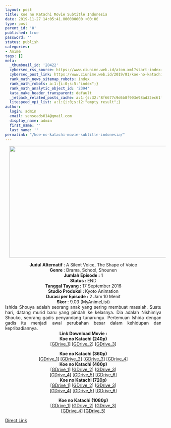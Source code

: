 ```yaml
---
layout: post
title: Koe no Katachi Movie Subtitle Indonesia
date: 2019-11-27 14:05:41.000000000 +00:00
type: post
parent_id: '0'
published: true
password: ''
status: publish
categories:
- Anime
tags: []
meta:
  _thumbnail_id: '20422'
  cyberseo_rss_source: https://www.ciunime.web.id/atom.xml?start-index=1501&max-results=150
  cyberseo_post_link: https://www.ciunime.web.id/2019/01/koe-no-katachi-movie-subtitle-indonesia.html
  rank_math_news_sitemap_robots: index
  rank_math_robots: a:1:{i:0;s:5:"index";}
  rank_math_analytic_object_id: '2394'
  kata_make_header_transparent: default
  _jetpack_related_posts_cache: a:1:{s:32:"8f6677c9d6b0f903e98ad32ec61f8deb";a:2:{s:7:"expires";i:1662888498;s:7:"payload";a:0:{}}}
  litespeed_vpi_list: a:1:{i:0;s:12:"empty result";}
author:
  login: admin
  email: senseads014@gmail.com
  display_name: admin
  first_name: ''
  last_name: ''
permalink: "/koe-no-katachi-movie-subtitle-indonesia/"
---
```

<div class="separator" style="clear: both; text-align: center;"><a href="https://4.bp.blogspot.com/-wuQ-XsddNN8/XEvo4A7xcsI/AAAAAAAAIjE/xo-rmx27MPQrW2tTdYlUT1CNvRN6Q0SQACLcBGAs/s1600/Koe%2Bno%2BKatachi.jpg" imageanchor="1" style="margin-left: 1em; margin-right: 1em;"><img border="0" data-original-height="720" data-original-width="1280" height="360" src="{{ site.baseurl }}/assets/2019/11/Koe%2Bno%2BKatachi.jpg" width="640" /></a></div>
<p>
<div style="text-align: center;"><b>Judul</b><b><b> Alternatif</b> :</b> A Silent Voice, The Shape of Voice</div>
<div style="text-align: center;"><b><b>Genre :</b></b> Drama, School, Shounen</div>
<div style="text-align: center;"><b>Jumlah Episode :</b> 1<br /><b>Status :&nbsp;</b>END<br /><b>Tanggal Tayang :</b> 17 September 2016<br /><b>Studio Produksi : </b>Kyoto Animation<br /><b>Durasi per Episode :</b> 2 Jam 10 Menit</div>
<div style="text-align: center;"><b>Skor :</b> 9.03 (MyAnimeList)</div>
<div style="text-align: center;"></div>
<div style="text-align: justify;">Ishida Shouya adalah seorang anak yang sering membuat masalah. Suatu hari, datang murid baru yang pindah ke kelasnya. Dia adalah Nishimiya Shouko, seorang gadis penyandang tunarungu. Pertemuan Ishida dengan gadis itu menjadi awal perubahan besar dalam kehidupan dan kepribadiannya.</div>
<div style="text-align: justify;"></div>
<div style="text-align: justify;"></div>
<div style="text-align: center;"><b>Link Download Movie :</b></div>
<div style="text-align: center;">
<div style="text-align: center;"><b>Koe no Katachi (240p)</b></div>
<div style="text-align: center;">[<a href="https://drive.google.com/uc?id=19S1z6ZgerAZSVa-IeWtUMWQUXWKrLtEI" target="_blank" rel="noopener">GDrive_1</a>] [<a href="https://drive.google.com/uc?export=download&amp;id=1iX2feQgzhSwhmN2YmO63yAWHzqdP7rV-" target="_blank" rel="noopener">GDrive_2</a>] [<a href="https://drive.google.com/uc?id=1BKbv5wHQF0U7NeuxtNRdQEaisTk0XUuH" target="_blank" rel="noopener">GDrive_3</a>]</p>
</div>
</div>
<div style="text-align: center;"><b>Koe no Katachi (360p)</b></div>
<div style="text-align: center;">[<a href="https://drive.google.com/uc?export=download&amp;id=1fqAtK2uuqqPSkwoNAH137BFuu6rfX0FL" target="_blank" rel="noopener">GDrive_1</a>] [<a href="https://drive.google.com/uc?export=download&amp;id=1LfgAfCqqmrx-eIVffvIguaDS4Nl08sej" target="_blank" rel="noopener">GDrive_2</a>] [<a href="https://drive.google.com/uc?id=1C4xXAHrDzyhrclwCLbzb0aZ-9rDl1Vo5" target="_blank" rel="noopener">GDrive_3</a>] [<a href="https://drive.google.com/uc?id=1BU2K86VNgQ5im_FmLYIPo388XMtCSOe5" target="_blank" rel="noopener">GDrive_4</a>]</div>
<div style="text-align: center;"></div>
<div style="text-align: center;"><b>Koe no Katachi (480p)</b><br />[<a href="https://drive.google.com/uc?export=download&amp;id=1F58EBXygqGhMSHIzO0vjb4zFDoEI8EZo" target="_blank" rel="noopener">GDrive_1</a>] [<a href="https://drive.google.com/uc?export=download&amp;id=151aPmXF1RNvuJFgC2x4i39WtVzOOGR_Z" target="_blank" rel="noopener">GDrive_2</a>] [<a href="https://drive.google.com/uc?export=download&amp;id=19VWHaQihpkGqtGPrt1712KK5rk7cbYt8" target="_blank" rel="noopener">GDrive_3</a>]<br />[<a href="https://drive.google.com/uc?export=download&amp;id=1hcB6iRBUI6zMXt_EG4zsQ6K_HeWAB3Qg" target="_blank" rel="noopener">GDrive_4</a>] [<a href="https://drive.google.com/uc?export=download&amp;id=1n9abPnoS3-DXYIjEeBoIg8EJF5tjH-gN" target="_blank" rel="noopener">GDrive_5</a>] [<a href="https://drive.google.com/uc?id=1im2xjAPmeLvb2xtZvkc4gNT3iI2uofdT" target="_blank" rel="noopener">GDrive_6</a>]</div>
<div style="text-align: center;"><b>Koe no Katachi (720p)</b><br />[<a href="https://drive.google.com/uc?export=download&amp;id=1oB0YDmSPMRW_hIvIJU0cl72UoUjDTMuO" target="_blank" rel="noopener">GDrive_1</a>] [<a href="https://drive.google.com/uc?export=download&amp;id=1-3bR1P9yTyH6ryNzUiwh5KWs-5o-f-ai" target="_blank" rel="noopener">GDrive_2</a>] [<a href="https://drive.google.com/uc?export=download&amp;id=1NaQl-057s4y8fsGqdlHiCE1fCsbw_Gkh" target="_blank" rel="noopener">GDrive_3</a>]<br />[<a href="https://drive.google.com/uc?export=download&amp;id=1MgAT1Fwap-kMhd6Or-yOJIoJLIl_pvIY" target="_blank" rel="noopener">GDrive_4</a>] [<a href="https://drive.google.com/uc?export=download&amp;id=1zMhvxC9Qefvx2w062sX9wIMz1MrflQr3" target="_blank" rel="noopener">GDrive_5</a>] [<a href="https://drive.google.com/uc?id=1zWjiK-QKbkmI7UrB-dcEYzxMwn98RZH3" target="_blank" rel="noopener">GDrive_6</a>]</p>
<p><b>Koe no Katachi (1080p)</b><br />[<a href="https://drive.google.com/uc?export=download&amp;id=1Rm7Tu4QQ4zxuOn2Kkstsa7bLihb3VAJo" target="_blank" rel="noopener">GDrive_1</a>] [<a href="https://drive.google.com/uc?export=download&amp;id=1Dycx5cFVHKgPDtsgHQZLkptGH6s4UILr" target="_blank" rel="noopener">GDrive_2</a>] [<a href="https://drive.google.com/uc?export=download&amp;id=1Wkk55LILigd-vjijoA0WNDVCSu0I8JGj" target="_blank" rel="noopener">GDrive_3</a>]<br />[<a href="https://drive.google.com/uc?id=1UmF491-RkCg6-Hx5FFCTR-CM3tpL5dSj" target="_blank" rel="noopener">GDrive_4</a>] [<a href="https://drive.google.com/uc?id=1acM4TkDSfNXh8y3BM396MkPfWJQ9-Jy3" target="_blank" rel="noopener">GDrive_5</a>]</div>
<link rel="stylesheet" href="https://cdnjs.cloudflare.com/ajax/libs/font-awesome/4.7.0/css/font-awesome.min.css" />
<div class="divbtn"> <a href="https://handymansurrender.com/fihup8buzv?key=94550f7ce39444073321dde3b8782f97" class="btn"><i class="fa fa-download"></i> Direct Link</a> </div>
